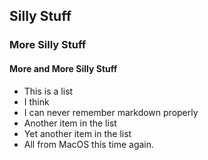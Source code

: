 ## Silly Stuff

### More Silly Stuff

#### More and More Silly Stuff

* This is a list
* I think
* I can never remember markdown properly
* Another item in the list
* Yet another item in the list
* All from MacOS this time again.

